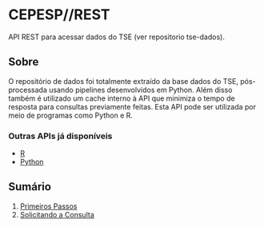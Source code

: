 # CEPESP//REST
API REST para acessar dados do TSE (ver repositorio tse-dados).

## Sobre
O repositório de dados foi totalmente extraído da base dados do TSE, pós-processada usando pipelines desenvolvidos em Python. Além disso também é utilizado um cache interno à API que minimiza o tempo de resposta para consultas previamente feitas. Esta API pode ser utilizada por meio de programas como Python e R.

### Outras APIs já disponíveis
- [R](http://github.com/Cepesp-Fgv/cepesp-r)
- [Python](http://github.com/Cepesp-Fgv/cepesp-python)

## Sumário
1. [Primeiros Passos](01_PrimeirosPassos.md)
2. [Solicitando a Consulta](02_SolicitandoConsulta.md)
